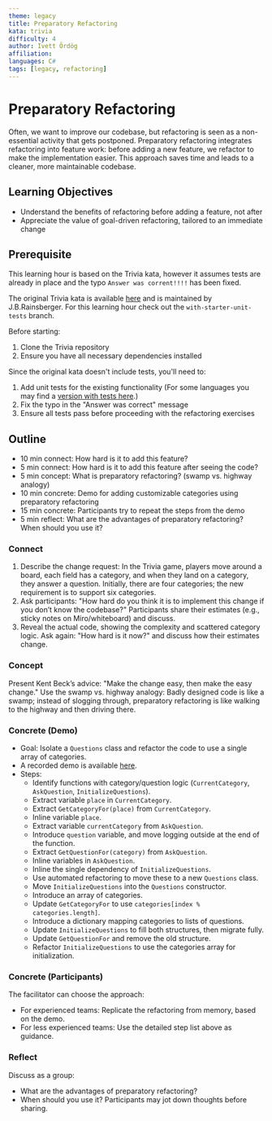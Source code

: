 ```yaml
---
theme: legacy
title: Preparatory Refactoring
kata: trivia
difficulty: 4
author: Ivett Ördög
affiliation: 
languages: C#
tags: [legacy, refactoring]
---
```


# Preparatory Refactoring

Often, we want to improve our codebase, but refactoring is seen as a non-essential activity that gets postponed. Preparatory refactoring integrates refactoring into feature work: before adding a new feature, we refactor to make the implementation easier. This approach saves time and leads to a cleaner, more maintainable codebase.

## Learning Objectives
- Understand the benefits of refactoring before adding a feature, not after
- Appreciate the value of goal-driven refactoring, tailored to an immediate change

## Prerequisite

This learning hour is based on the Trivia kata, however it assumes tests are already in place and the typo `Answer was corrent!!!!` has been fixed. 

The original Trivia kata is available [here](https://github.com/jbrains/trivia) and is maintained by J.B.Rainsberger. 
For this learning hour check out the `with-starter-unit-tests` branch. 

Before starting:
1. Clone the Trivia repository
2. Ensure you have all necessary dependencies installed 

Since the original kata doesn't include tests, you'll need to:
1. Add unit tests for the existing functionality (For some languages you may find a [version with tests here](https://github.com/jbrains/trivia/tree/with-starter-unit-tests).)
2. Fix the typo in the "Answer was correct" message
3. Ensure all tests pass before proceeding with the refactoring exercises

## Outline
* 10 min connect: How hard is it to add this feature?
* 5 min connect: How hard is it to add this feature after seeing the code?
* 5 min concept: What is preparatory refactoring? (swamp vs. highway analogy)
* 10 min concrete: Demo for adding customizable categories using preparatory refactoring
* 15 min concrete: Participants try to repeat the steps from the demo
* 5 min reflect: What are the advantages of preparatory refactoring? When should you use it?

### Connect
1. Describe the change request: In the Trivia game, players move around a board, each field has a category, and when they land on a category, they answer a question. Initially, there are four categories; the new requirement is to support six categories.
2. Ask participants: "How hard do you think it is to implement this change if you don’t know the codebase?" Participants share their estimates (e.g., sticky notes on Miro/whiteboard) and discuss.
3. Reveal the actual code, showing the complexity and scattered category logic. Ask again: "How hard is it now?" and discuss how their estimates change.

### Concept
Present Kent Beck’s advice: "Make the change easy, then make the easy change." Use the swamp vs. highway analogy: Badly designed code is like a swamp; instead of slogging through, preparatory refactoring is like walking to the highway and then driving there.

### Concrete (Demo)
- Goal: Isolate a `Questions` class and refactor the code to use a single array of categories.
- A recorded demo is available [here](https://youtu.be/6vCA4dYnbX4?si=4qO7PoBLwSJ8ZK77).
- Steps:
  - Identify functions with category/question logic (`CurrentCategory`, `AskQuestion`, `InitializeQuestions`).
  - Extract variable `place` in `CurrentCategory`.
  - Extract `GetCategoryFor(place)` from `CurrentCategory`.
  - Inline variable `place`.
  - Extract variable `currentCategory` from `AskQuestion`.
  - Introduce `question` variable, and move logging outside at the end of the function.
  - Extract `GetQuestionFor(category)` from `AskQuestion`.
  - Inline variables in `AskQuestion`.
  - Inline the single dependency of `InitializeQuestions`.
  - Use automated refactoring to move these to a new `Questions` class.
  - Move `InitializeQuestions` into the `Questions` constructor.
  - Introduce an array of categories.
  - Update `GetCategoryFor` to use `categories[index % categories.length]`.
  - Introduce a dictionary mapping categories to lists of questions.
  - Update `InitializeQuestions` to fill both structures, then migrate fully.
  - Update `GetQuestionFor` and remove the old structure.
  - Refactor `InitializeQuestions` to use the categories array for initialization.

### Concrete (Participants)
The facilitator can choose the approach:
- For experienced teams: Replicate the refactoring from memory, based on the demo.
- For less experienced teams: Use the detailed step list above as guidance.

### Reflect
Discuss as a group:
- What are the advantages of preparatory refactoring?
- When should you use it?
Participants may jot down thoughts before sharing.
